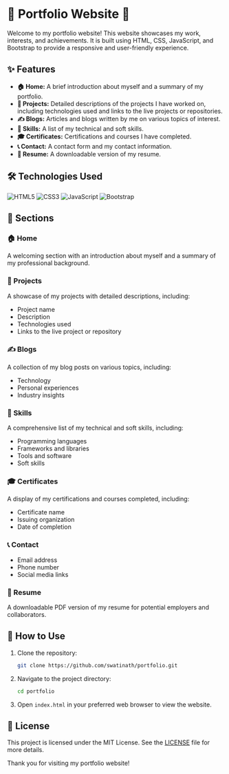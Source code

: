 # 🌟 Portfolio Website 🌟

Welcome to my portfolio website! This website showcases my work, interests, and achievements. It is built using HTML, CSS, JavaScript, and Bootstrap to provide a responsive and user-friendly experience.

## ✨ Features

- **🏠 Home:** A brief introduction about myself and a summary of my portfolio.
- **📁 Projects:** Detailed descriptions of the projects I have worked on, including technologies used and links to the live projects or repositories.
- **✍️ Blogs:** Articles and blogs written by me on various topics of interest.
- **💼 Skills:** A list of my technical and soft skills.
- **🎓 Certificates:** Certifications and courses I have completed.
- **📞 Contact:** A contact form and my contact information.
- **📄 Resume:** A downloadable version of my resume.

## 🛠️ Technologies Used

![HTML5](https://img.shields.io/badge/HTML5-E34F26?style=flat-square&logo=html5&logoColor=white)
![CSS3](https://img.shields.io/badge/CSS3-1572B6?style=flat-square&logo=css3&logoColor=white)
![JavaScript](https://img.shields.io/badge/JavaScript-F7DF1E?style=flat-square&logo=javascript&logoColor=black)
![Bootstrap](https://img.shields.io/badge/Bootstrap-563D7C?style=flat-square&logo=bootstrap&logoColor=white)

## 📂 Sections

### 🏠 Home
A welcoming section with an introduction about myself and a summary of my professional background.

### 📁 Projects
A showcase of my projects with detailed descriptions, including:
- Project name
- Description
- Technologies used
- Links to the live project or repository

### ✍️ Blogs
A collection of my blog posts on various topics, including:
- Technology
- Personal experiences
- Industry insights

### 💼 Skills
A comprehensive list of my technical and soft skills, including:
- Programming languages
- Frameworks and libraries
- Tools and software
- Soft skills

### 🎓 Certificates
A display of my certifications and courses completed, including:
- Certificate name
- Issuing organization
- Date of completion

### 📞 Contact
- Email address
- Phone number
- Social media links

### 📄 Resume
A downloadable PDF version of my resume for potential employers and collaborators.

## 🚀 How to Use

1. Clone the repository:
   ```bash
   git clone https://github.com/swatinath/portfolio.git
   ```
2. Navigate to the project directory:
   ```bash
   cd portfolio
   ```
3. Open `index.html` in your preferred web browser to view the website.


## 📜 License

This project is licensed under the MIT License. See the [LICENSE](LICENSE) file for more details.


Thank you for visiting my portfolio website!
